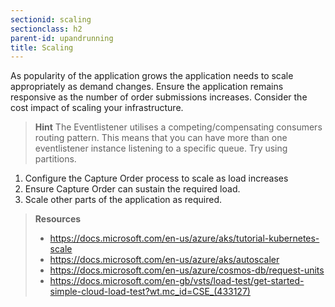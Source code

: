 ```yaml
---
sectionid: scaling
sectionclass: h2
parent-id: upandrunning
title: Scaling
---
```


As popularity of the application grows the application needs to scale appropriately as demand changes.
Ensure the application remains responsive as the number of order submissions increases. Consider the cost impact of scaling your infrastructure.

> **Hint** The Eventlistener utilises a competing/compensating consumers routing pattern. This means that you can have more than one eventlistener instance listening to a specific
queue. Try using partitions.

1. Configure the Capture Order process to scale as load increases
1. Ensure Capture Order can sustain the required load.
1. Scale other parts of the application as required.

> **Resources**
> * <https://docs.microsoft.com/en-us/azure/aks/tutorial-kubernetes-scale>
> * <https://docs.microsoft.com/en-us/azure/aks/autoscaler>
> * <https://docs.microsoft.com/en-us/azure/cosmos-db/request-units>
> * <https://docs.microsoft.com/en-gb/vsts/load-test/get-started-simple-cloud-load-test?wt.mc_id=CSE_(433127)>